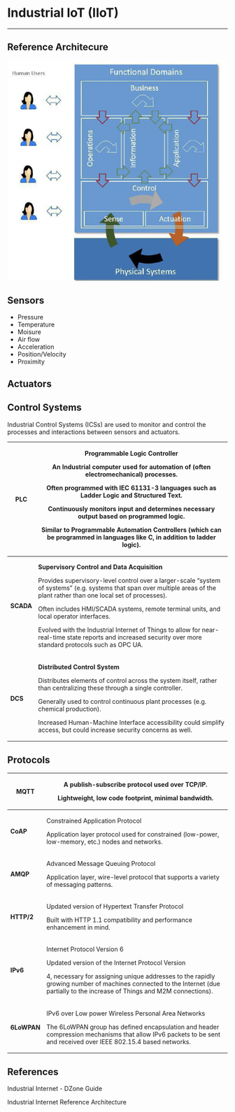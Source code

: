 # Industrial IoT (IIoT)

---

## Reference Architecure

![image](media/Industrial-IoT-(IIoT)-image1.png)

## Sensors

- Pressure
- Temperature
- Moisure
- Air flow
- Acceleration
- Position/Velocity
- Proximity

## Actuators

## Control Systems

Industrial Control Systems (ICSs) are used to monitor and control the processes and interactions between sensors and actuators.
<table>
<colgroup>
<col style="width: 11%" />
<col style="width: 88%" />
</colgroup>
<thead>
<tr class="header">
<th><strong>PLC</strong></th>
<th><p><strong>Programmable Logic Controller</strong></p>
<p>An Industrial computer used for automation of (often electromechanical) processes.</p>
<p>Often programmed with IEC 61131-3 languages such as Ladder Logic and Structured Text.</p>
<p>Continuously monitors input and determines necessary output based on programmed logic.</p>
<p>Similar to Programmable Automation Controllers (which can be programmed in languages like C, in addition to ladder logic).</p></th>
</tr>
</thead>
<tbody>
<tr>
<td><strong>SCADA</strong></td>
<td><p><strong>Supervisory Control and Data Acquisition</strong></p>
<p>Provides supervisory-level control over a larger-scale “system of systems” (e.g. systems that span over multiple areas of the plant rather than one local set of processes).</p>
<p>Often includes HMI/SCADA systems, remote terminal units, and local operator interfaces.</p>
<p>Evolved with the Industrial Internet of Things to allow for near-real-time state reports and increased security over more standard protocols such as OPC UA.</p></td>
</tr>
<tr>
<td><strong>DCS</strong></td>
<td><p><strong>Distributed Control System</strong></p>
<p>Distributes elements of control across the system itself, rather than centralizing these through a single controller.</p>
<p>Generally used to control continuous plant processes (e.g. chemical production).</p>
<p>Increased Human-Machine Interface accessibility could simplify access, but could increase security concerns as well.</p></td>
</tr>
</tbody>
</table>

## Protocols

<table>
<colgroup>
<col style="width: 14%" />
<col style="width: 85%" />
</colgroup>
<thead>
<tr class="header">
<th><strong>MQTT</strong></th>
<th><p>A publish-subscribe protocol used over TCP/IP.</p>
<p>Lightweight, low code footprint, minimal bandwidth.</p></th>
</tr>
</thead>
<tbody>
<tr>
<td><strong>CoAP</strong></td>
<td><p>Constrained Application Protocol</p>
<p>Application layer protocol used for constrained (low-power, low-memory, etc.) nodes and networks.</p></td>
</tr>
<tr>
<td><strong>AMQP</strong></td>
<td><p>Advanced Message Queuing Protocol</p>
<p>Application layer, wire-level protocol that supports a variety of messaging patterns.</p></td>
</tr>
<tr>
<td><strong>HTTP/2</strong></td>
<td><p>Updated version of Hypertext Transfer Protocol</p>
<p>Built with HTTP 1.1 compatibility and performance enhancement in mind.</p></td>
</tr>
<tr>
<td><strong>IPv6</strong></td>
<td><p>Internet Protocol Version 6</p>
<p>Updated version of the Internet Protocol Version</p>
<p>4, necessary for assigning unique addresses to the rapidly growing number of machines connected to the Internet (due partially to the increase of Things and M2M connections).</p></td>
</tr>
<tr>
<td><strong>6LoWPAN</strong></td>
<td><p>IPv6 over Low power Wireless Personal Area Networks</p>
<p>The 6LoWPAN group has defined encapsulation and header compression mechanisms that allow IPv6 packets to be sent and received over IEEE 802.15.4 based networks.</p></td>
</tr>
</tbody>
</table>

## References

Industrial Internet - DZone Guide

Industrial Internet Reference Architecture
